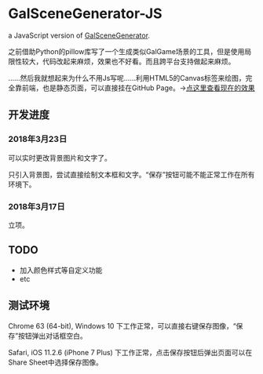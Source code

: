 # GalSceneGenerator-JS
a JavaScript version of [GalSceneGenerator](https://github.com/HasukaPoi/GalSceneGenerator).

之前借助Python的pillow库写了一个生成类似GalGame场景的工具，但是使用局限性较大，代码改起来麻烦，效果也不好看。而且跨平台支持做起来麻烦。

……然后我就想起来为什么不用Js写呢……利用HTML5的Canvas标签来绘图，完全靠前端，也是静态页面，可以直接挂在GitHub Page。→[点这里查看现在的效果](http://hasuka.top/GalSceneGenerator-JS)

## 开发进度

### 2018年3月23日
可以实时更改背景图片和文字了。

只引入背景图，尝试直接绘制文本框和文字。“保存”按钮可能不能正常工作在所有环境下。

### 2018年3月17日
立项。

## TODO
- 加入颜色样式等自定义功能
- etc

## 测试环境
Chrome 63 (64-bit), Windows 10 下工作正常，可以直接右键保存图像，“保存”按钮弹出对话框空白。

Safari, iOS 11.2.6 (iPhone 7 Plus) 下工作正常，点击保存按钮后弹出页面可以在Share Sheet中选择保存图像。